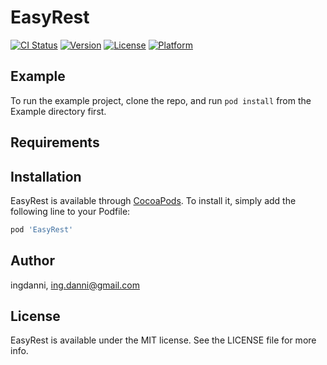 # EasyRest

[![CI Status](http://img.shields.io/travis/ingdanni/EasyRest.svg?style=flat)](https://travis-ci.org/ingdanni/EasyRest)
[![Version](https://img.shields.io/cocoapods/v/EasyRest.svg?style=flat)](http://cocoapods.org/pods/EasyRest)
[![License](https://img.shields.io/cocoapods/l/EasyRest.svg?style=flat)](http://cocoapods.org/pods/EasyRest)
[![Platform](https://img.shields.io/cocoapods/p/EasyRest.svg?style=flat)](http://cocoapods.org/pods/EasyRest)

## Example

To run the example project, clone the repo, and run `pod install` from the Example directory first.

## Requirements

## Installation

EasyRest is available through [CocoaPods](http://cocoapods.org). To install
it, simply add the following line to your Podfile:

```ruby
pod 'EasyRest'
```

## Author

ingdanni, ing.danni@gmail.com

## License

EasyRest is available under the MIT license. See the LICENSE file for more info.
